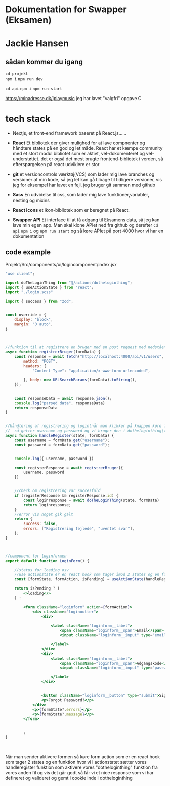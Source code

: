 # Dokumentation for Swapper (Eksamen)
# Jackie Hansen
## sådan kommer du igang
`cd projekt`  
`npm i`
`npm run dev`

`cd api` 
`npm i` 
`npm run start` 


 
https://minadresse.dk/iplaymusic
jeg har lavet "valgfri" opgave C
 
 
 
 
# tech stack
* Nextjs, et front-end framework baseret på React.js......
* **React** Et bibliotek der giver mulighed for at lave compnenter
og håndtere states på en god og let måde. React har et kæmpe community
med et stort modul bibliotet som er aktivt, vel-dokomenteret og vel-understøttet.
det er også det mest brugte frontend-bibliotek i verden, så efterspørgelsen på react udviklere er stor
 
* **git** et versioncontrols værktøj(VCS) som lader mig lave branches og versioner
af min kode, så jeg let kan gå tilbage til tidligere versioner,
vis jeg for eksempel har lavet en fejl. jeg bruger git sammen med github
 

* **Sass**
En udvidelse til css, som lader mig lave funktioner,variabler, nesting og mixins
* **React icons**
et ikon-bibliotek som er beregnet på React.
 
* **Swapper API**
Et interface til at få adgang til Eksamens data, så
jeg kan lave min egen app. Man skal klone APIet ned fra github og derefter `cd api`  `npm i` og `npm run start` og så køre APIet på port 4000 hvor vi har en dokumentation
 
 
 
 
 
## code example
Projekt/Src/components/ui/logincomponent/index.jsx
```jsx
"use client";

import doTheLoginThing from "@/actions/dotheloginthing";
import { useActionState } from "react";
import "./login.scss"

import { success } from "zod";


const override = {
    display: "block",
    margin: "0 auto",
}



//funktion til at registrere en bruger med en post request med nedståene info som bliver tastet ind i inputsne
async function registrerBruger(formData) {
    const response = await fetch("http://localhost:4000/api/v1/users", {
        method: "POST",
        headers: {
            "Content-Type": "application/x-www-form-urlencoded",

        }, body: new URLSearchParams(formData).toString(),
    });


    const responseData = await response.json();
    console.log("parsed data", responseData)
    return responseData
}


//håndtering af registrering og login(når man klikker på knappen køre formaction som aktivere handle register som
//  så getter username og password og vi bruger den i dotheloginthing(vi henter formData))
async function handleRegister(state, formData) {
    const username = formData.get("username");
    const password = formData.get("password");


    console.log({ username, password })

    const registerResponse = await registrerBruger({
        username, password
    })


    //check om registrering var succesfuld
    if (registerResponse && registerResponse.id) {
        const loginresponse = await doTheLoginThing(state, formData)
        return loginresponse;
    }
    //error vis noget gik galt
    return {
        success: false,
        errors: ["Registrering fejlede", "uventet svar"],
    };
}



//component for loginformen
export default function LoginForm() {

    //status for loading osv
    //use actionstate er en react hook som tager imod 2 states og en funktion, en
    const [formState, formAction, isPending] = useActionState(handleRegister);

    return isPending ? (
        <>loading</>
    ) :

        <form className="loginform" action={formAction}>
            <div className="loginoutter">
                <div>

                    <label className="loginform__label">
                        <span className="loginform__span">Email</span>
                        <input className="loginform__input" type="email" name="email" placeholder="Email" />

                    </label>
                </div>
                <div>
                    <label className="loginform__label">
                        <span className="loginform__span">Adgangskode</span>
                        <input className="loginform__input" type="password" name="password" placeholder="Adgangskode" />

                    </label>
                </div>


                <button className="loginform__button" type="submit">Sign in</button>
                <p>Forgot Password?</p>
            </div>
            <p>{formState?.errors}</p>
            <p>{formState?.message}</p>
        </form>


        ;
}
 
 
```
 
  Når man sender aktivere formen så køre form action som er en react hook som tager 2 states og en funktion 
  hvor vi i actionstatet sætter vores handleregister funktion som aktivere vores "dotheloginthing" funktion fra vores
  anden fil og vis det går godt så får vi et nice response som vi har defineret og valideret og gemt i cookie 
  inde i dotheloginthing